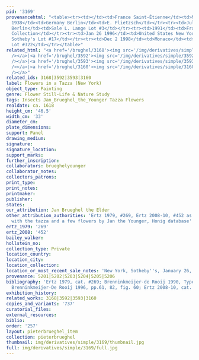 ```yaml
---
pid: '3169'
provenancehtml: "<table><tr><td></td><td>France Saint-Étienne</td><td>Martouret Collection</td></tr><tr><td>Until
  1938</td><td>Germany Berlin</td><td>E. Plietzsch</td></tr><tr><td>Jul to Sep 4 1938</td><td>Germany
  Berlin</td><td>Sale L. Lange Lot #3</td></tr><tr><td>1991</td><td>France Paris</td><td>Private
  Collection</td></tr><tr><td>Jan 26 1996</td><td>United States New York NY</td><td>Sale
  Sotheby's Lot #17</td></tr><tr><td>Dec 2 1998</td><td>Monaco</td><td>Sale Sotheby's
  Lot #322</td></tr></table>"
related_html: "<a href='/brughel/3168'><img src='/img/derivatives/simple/3168/thumbnail.jpg'
  /></a>|<a href='/brughel/3592'><img src='/img/derivatives/simple/3592/thumbnail.jpg'
  /></a>|<a href='/brughel/3593'><img src='/img/derivatives/simple/3593/thumbnail.jpg'
  /></a>|<a href='/brughel/3160'><img src='/img/derivatives/simple/3160/thumbnail.jpg'
  /></a>"
related_ids: 3168|3592|3593|3160
label: Flowers in a Tazza (New York)
object_type: Painting
genre: Flower Still-Life & Nature Study
tags: Insects Jan_Brueghel_the_Younger Tazza Flowers
realdate: ca. 1618
height_cm: '46.5'
width_cm: '33'
diameter_cm:
plate_dimensions:
support: Panel
drawing_medium:
signature:
signature_location:
support_marks:
further_inscription:
collaborators: brueghelyounger
collaborator_notes:
collectors_patrons:
print_type:
print_notes:
printmaker:
publisher:
states:
our_attribution: Jan Brueghel the Elder
other_attribution_authorities: 'Ertz 1979, #269, Ertz 2008-10, #452 as Jan the Elder
  with the tazza and a few flowers by Jan the Younger, Honig database'
ertz_1979: '269'
ertz_2008: '452'
bailey_walker:
hollstein_no:
collection_type: Private
location_country:
location_city:
location_collection:
location_or_most_recent_sale_notes: 'New York, Sotheby''s, January 26, 2006, lot #7'
provenance: 5201|5202|5203|5204|5205|5206
bibliography: 'Ertz 1979, cat. #269; Brenninkmeijer-de Rooij 1990, Type IX, fig. 16;
  Brenninkmeijer-De Rooij 1996, pp.61, 82, fig. 60; Ertz 2008-10, cat. #452, p. 958'
exhibition_history:
related_works: 3168|3592|3593|3160
copies_and_variants: '737'
curatorial_files:
external_resources:
biblio:
order: '257'
layout: pieterbrueghel_item
collection: pieterbrueghel
thumbnail: img/derivatives/simple/3169/thumbnail.jpg
full: img/derivatives/simple/3169/full.jpg
---
```

